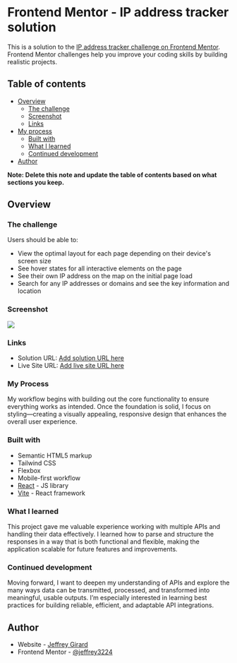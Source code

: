 # Frontend Mentor - IP address tracker solution

This is a solution to the [IP address tracker challenge on Frontend Mentor](https://www.frontendmentor.io/challenges/ip-address-tracker-I8-0yYAH0). Frontend Mentor challenges help you improve your coding skills by building realistic projects. 

## Table of contents

- [Overview](#overview)
  - [The challenge](#the-challenge)
  - [Screenshot](#screenshot)
  - [Links](#links)
- [My process](#my-process)
  - [Built with](#built-with)
  - [What I learned](#what-i-learned)
  - [Continued development](#continued-development)
- [Author](#author)

**Note: Delete this note and update the table of contents based on what sections you keep.**

## Overview

### The challenge

Users should be able to:

- View the optimal layout for each page depending on their device's screen size
- See hover states for all interactive elements on the page
- See their own IP address on the map on the initial page load
- Search for any IP addresses or domains and see the key information and location

### Screenshot

![](/public/ip-tracker.jpg)


### Links

- Solution URL: [Add solution URL here](https://www.frontendmentor.io/profile/jeffrey3224)
- Live Site URL: [Add live site URL here](https://ip-tracker-lovat-sigma.vercel.app/)

### My Process 

My workflow begins with building out the core functionality to ensure everything works as intended. Once the foundation is solid, I focus on styling—creating a visually appealing, responsive design that enhances the overall user experience.

### Built with

- Semantic HTML5 markup
- Tailwind CSS
- Flexbox
- Mobile-first workflow
- [React](https://reactjs.org/) - JS library
- [Vite](https://vite.dev/) - React framework

### What I learned

This project gave me valuable experience working with multiple APIs and handling their data effectively. I learned how to parse and structure the responses in a way that is both functional and flexible, making the application scalable for future features and improvements.


### Continued development

Moving forward, I want to deepen my understanding of APIs and explore the many ways data can be transmitted, processed, and transformed into meaningful, usable outputs. I’m especially interested in learning best practices for building reliable, efficient, and adaptable API integrations.


## Author

- Website - [Jeffrey Girard](https://jeffreygirard.dev)
- Frontend Mentor - [@jeffrey3224](https://www.frontendmentor.io/profile/jeffrey3224)

